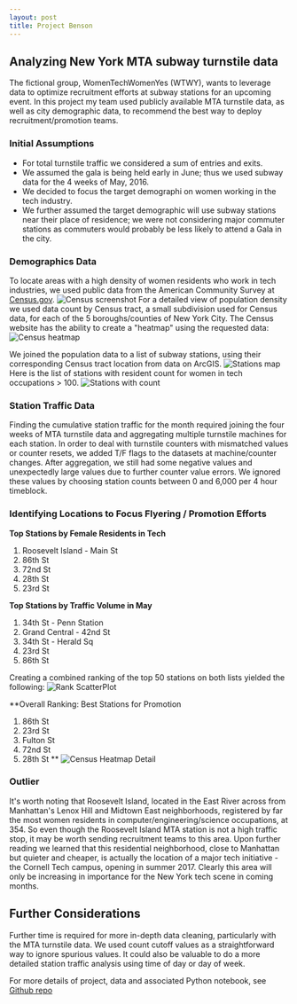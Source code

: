 ```yaml
---
layout: post
title: Project Benson
---
```

## Analyzing New York MTA subway turnstile data
The fictional group, WomenTechWomenYes (WTWY), wants to leverage data to optimize recruitment efforts at subway stations for an upcoming event. In this project my team used publicly available MTA turnstile data, as well as city demographic data, to recommend the best way to deploy recruitment/promotion teams.

### Initial Assumptions
- For total turnstile traffic we considered a sum of entries and exits.
- We assumed the gala is being held early in June; thus we used subway data for the 4 weeks of May, 2016.
- We decided to focus the target demographi on women working in the tech industry.
- We further assumed the target demographic will use subway stations near their place of residence; we were not considering major commuter stations as commuters would probably be less likely to attend a Gala in the city.

### Demographics Data
To locate areas with a high density of women residents who work in tech industries, we used public data from the American Community Survey at [Census.gov](http://factfinder.census.gov).
![Census screenshot]({{site.baseurl}}/reports/figures/screenshot_census.png)
For a detailed view of population density we used data count by Census tract, a small subdivision used for Census data, for each of the 5 boroughs/counties of New York City. The Census website has the ability to create a "heatmap" using the requested data:
![Census heatmap]({{site.baseurl}}/reports/figures/screenshot_heatmap.jpeg)

We joined the population data to a list of subway stations, using their corresponding Census tract location from data on ArcGIS.
![Stations map]({{site.baseurl}}/reports/figures/screenshot_stations.png)
Here is the list of stations with resident count for women in tech occupations > 100.
![Stations with count]({{site.baseurl}}/reports/figures/jupyter_stations_gt_100.png)

### Station Traffic Data
Finding the cumulative station traffic for the month required joining the four weeks of MTA turnstile data and aggregating multiple turnstile machines for each station. In order to deal with turnstile counters with mismatched values or counter resets, we added T/F flags to the datasets at machine/counter changes. After aggregation, we still had some negative values and unexpectedly large values due to further counter value errors. We ignored these values by choosing station counts between 0 and 6,000 per 4 hour timeblock.

### Identifying Locations to Focus Flyering / Promotion Efforts
**Top Stations by Female Residents in Tech**  
1. Roosevelt Island - Main St  
2. 86th St  
3. 72nd St  
4. 28th St  
5. 23rd St  

**Top Stations by Traffic Volume in May**  
1. 34th St - Penn Station  
2. Grand Central - 42nd St  
3. 34th St - Herald Sq  
4. 23rd St  
5. 86th St  

Creating a combined ranking of the top 50 stations on both lists yielded the following:
![Rank ScatterPlot]({{site.baseurl}}/reports/figures/jupyter_scatter.png)

**Overall Ranking: Best Stations for Promotion  
1. 86th St 
2. 23rd St
3. Fulton St 
4. 72nd St 
5. 28th St 
**
![Census Heatmap Detail]({{site.baseurl}}/reports/figures/screenshot_top_stations.png)

### Outlier
It's worth noting that Roosevelt Island, located in the East River across from Manhattan's Lenox Hill and Midtown East neighborhoods, registered by far the most women residents in computer/engineering/science occupations, at 354. So even though the Roosevelt Island MTA station is not a high traffic stop, it may be worth sending recruitment teams to this area. Upon further reading we learned that this residential neighborhood, close to Manhattan but quieter and cheaper, is actually the location of a major tech initiative - the Cornell Tech campus, opening in summer 2017. Clearly this area will only be increasing in importance for the New York tech scene in coming months.

## Further Considerations
Further time is required for more in-depth data cleaning, particularly with the MTA turnstile data. We used count cutoff values as a straightforward way to ignore spurious values. It could also be valuable to do a more detailed station traffic analysis using time of day or day of week.

For more details of project, data and associated Python notebook, see [Github repo](https://github.com/ptpro3/ptpro3.github.io/tree/master/Project/Project1)

